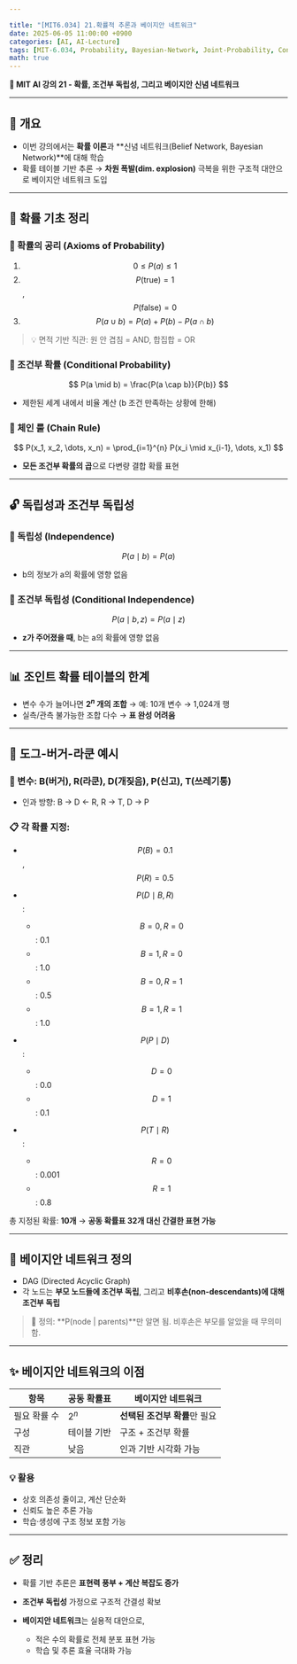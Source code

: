 ```yaml
---

title: "[MIT6.034] 21.확률적 추론과 베이지안 네트워크"
date: 2025-06-05 11:00:00 +0900
categories: [AI, AI-Lecture]
tags: [MIT-6.034, Probability, Bayesian-Network, Joint-Probability, Conditional-Independence]
math: true
---
```


**🧠 MIT AI 강의 21 - 확률, 조건부 독립성, 그리고 베이지안 신념 네트워크**

---

## 🎯 개요

* 이번 강의에서는 **확률 이론**과 **신념 네트워크(Belief Network, Bayesian Network)**에 대해 학습
* 확률 테이블 기반 추론 → **차원 폭발(dim. explosion)** 극복을 위한 구조적 대안으로 베이지안 네트워크 도입

---

## 🧮 확률 기초 정리

### 📐 확률의 공리 (Axioms of Probability)

1. $$0 \leq P(a) \leq 1$$
2. $$P(\text{true}) = 1$$, $$P(\text{false}) = 0$$
3. $$P(a \cup b) = P(a) + P(b) - P(a \cap b)$$

> 💡 면적 기반 직관: 원 안 겹침 = AND, 합집합 = OR

### 📘 조건부 확률 (Conditional Probability)

$$
P(a \mid b) = \frac{P(a \cap b)}{P(b)}
$$

* 제한된 세계 내에서 비율 계산 (b 조건 만족하는 상황에 한해)

### 🔗 체인 룰 (Chain Rule)

$$
P(x_1, x_2, \dots, x_n) = \prod_{i=1}^{n} P(x_i \mid x_{i-1}, \dots, x_1)
$$

* **모든 조건부 확률의 곱**으로 다변량 결합 확률 표현

---

## 🔓 독립성과 조건부 독립성

### 🎯 독립성 (Independence)

$$
P(a \mid b) = P(a)
$$

* b의 정보가 a의 확률에 영향 없음

### 🔁 조건부 독립성 (Conditional Independence)

$$
P(a \mid b, z) = P(a \mid z)
$$

* **z가 주어졌을 때**, b는 a의 확률에 영향 없음

---

## 📊 조인트 확률 테이블의 한계

* 변수 수가 늘어나면 **$2^n$ 개의 조합** → 예: 10개 변수 → 1,024개 행
* 실측/관측 불가능한 조합 다수 → **표 완성 어려움**

---

## 🐶 도그-버거-라쿤 예시

### 📌 변수: B(버거), R(라쿤), D(개짖음), P(신고), T(쓰레기통)

* 인과 방향: B → D ← R, R → T, D → P

### 📋 각 확률 지정:

* $$P(B) = 0.1$$, $$P(R) = 0.5$$
* $$P(D \mid B, R)$$:

  * $$B=0, R=0$$: 0.1
  * $$B=1, R=0$$: 1.0
  * $$B=0, R=1$$: 0.5
  * $$B=1, R=1$$: 1.0
* $$P(P \mid D)$$:

  * $$D=0$$: 0.0
  * $$D=1$$: 0.1
* $$P(T \mid R)$$:

  * $$R=0$$: 0.001
  * $$R=1$$: 0.8

총 지정된 확률: **10개** → **공동 확률표 32개 대신 간결한 표현 가능**

---

## 🧠 베이지안 네트워크 정의

* DAG (Directed Acyclic Graph)
* 각 노드는 **부모 노드들에 조건부 독립**, 그리고 **비후손(non-descendants)에 대해 조건부 독립**

> 📌 정의: **P(node | parents)**만 알면 됨. 비후손은 부모를 알았을 때 무의미함.

---

## ✨ 베이지안 네트워크의 이점

| 항목         | 공동 확률표 | 베이지안 네트워크             |
| ------------ | ----------- | ----------------------------- |
| 필요 확률 수 | $2^n$       | **선택된 조건부 확률**만 필요 |
| 구성         | 테이블 기반 | 구조 + 조건부 확률            |
| 직관         | 낮음        | 인과 기반 시각화 가능         |

### 💡 활용

* 상호 의존성 줄이고, 계산 단순화
* 신뢰도 높은 추론 가능
* 학습·생성에 구조 정보 포함 가능

---

## ✅ 정리

* 확률 기반 추론은 **표현력 풍부 + 계산 복잡도 증가**
* **조건부 독립성** 가정으로 구조적 간결성 확보
* **베이지안 네트워크**는 실용적 대안으로,

  * 적은 수의 확률로 전체 분포 표현 가능
  * 학습 및 추론 효율 극대화 가능
